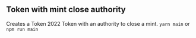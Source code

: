 ## Token with mint close authority

Creates a Token 2022 Token with an authority to close a mint.
`yarn main` or `npm run main`
